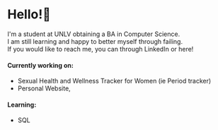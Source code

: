 # Hello!💖
I'm a student at UNLV obtaining a BA in Computer Science.\
I am still learning and happy to better myself through failing.\
If you would like to reach me, you can through LinkedIn or here!

#### Currently working on:
  - Sexual Health and Wellness Tracker for Women (ie Period tracker)
  - Personal Website,

#### Learning: 
  - SQL
<!--
**awinner02/awinner02** is a ✨ _special_ ✨ repository because its `README.md` (this file) appears on your GitHub profile.

Here are some ideas to get you started:

- 🔭 I’m currently working on ...
- 🌱 I’m currently learning ...
- 👯 I’m looking to collaborate on ...
- 🤔 I’m looking for help with ...
- 💬 Ask me about ...
- 📫 How to reach me: ...
- 😄 Pronouns: ...
- ⚡ Fun fact: ...
-->

